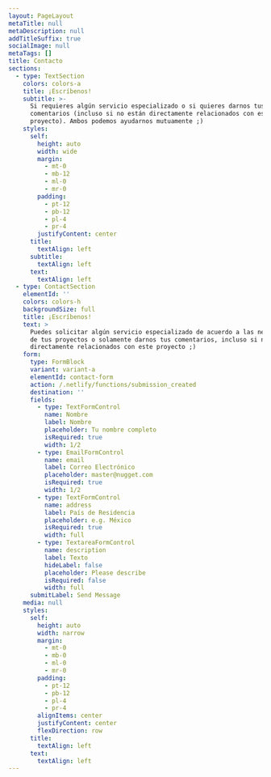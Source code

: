 ```yaml
---
layout: PageLayout
metaTitle: null
metaDescription: null
addTitleSuffix: true
socialImage: null
metaTags: []
title: Contacto
sections:
  - type: TextSection
    colors: colors-a
    title: ¡Escríbenos!
    subtitle: >-
      Si requieres algún servicio especializado o si quieres darnos tus
      comentarios (incluso si no están directamente relacionados con este
      proyecto). Ambos podemos ayudarnos mutuamente ;)
    styles:
      self:
        height: auto
        width: wide
        margin:
          - mt-0
          - mb-12
          - ml-0
          - mr-0
        padding:
          - pt-12
          - pb-12
          - pl-4
          - pr-4
        justifyContent: center
      title:
        textAlign: left
      subtitle:
        textAlign: left
      text:
        textAlign: left
  - type: ContactSection
    elementId: ''
    colors: colors-h
    backgroundSize: full
    title: ¡Escríbenos!
    text: >
      Puedes solicitar algún servicio especializado de acuerdo a las necesidades
      de tus proyectos o solamente darnos tus comentarios, incluso si no están
      directamente relacionados con este proyecto ;)
    form:
      type: FormBlock
      variant: variant-a
      elementId: contact-form
      action: /.netlify/functions/submission_created
      destination: ''
      fields:
        - type: TextFormControl
          name: Nombre
          label: Nombre
          placeholder: Tu nombre completo
          isRequired: true
          width: 1/2
        - type: EmailFormControl
          name: email
          label: Correo Electrónico
          placeholder: master@nugget.com
          isRequired: true
          width: 1/2
        - type: TextFormControl
          name: address
          label: País de Residencia
          placeholder: e.g. México
          isRequired: true
          width: full
        - type: TextareaFormControl
          name: description
          label: Texto
          hideLabel: false
          placeholder: Please describe
          isRequired: false
          width: full
      submitLabel: Send Message
    media: null
    styles:
      self:
        height: auto
        width: narrow
        margin:
          - mt-0
          - mb-0
          - ml-0
          - mr-0
        padding:
          - pt-12
          - pb-12
          - pl-4
          - pr-4
        alignItems: center
        justifyContent: center
        flexDirection: row
      title:
        textAlign: left
      text:
        textAlign: left
---
```

